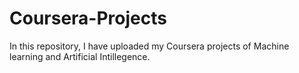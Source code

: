# Coursera-Projects
In this repository, I have uploaded my Coursera projects of Machine learning and Artificial Intillegence.
